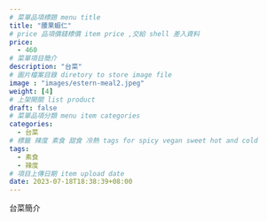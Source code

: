 ```yaml
---
# 菜單品項標題 menu title 
title: "腰果蝦仁"
# price 品項價錢標價 item price ,交給 shell 差入資料
price: 
  - 460 
# 菜單項目簡介 
description: "台菜"
# 圖片檔案目錄 diretory to store image file
image : "images/estern-meal2.jpeg"
weight: [4] 
# 上架開關 list product 
draft: false
# 菜單品項分類 menu item categories 
categories:
  - 台菜
# 標籤 辣度 素食 甜食 冷熱 tags for spicy vegan sweet hot and cold 
tags:
  - 素食
  - 辣度
# 項目上傳日期 item upload date 
date: 2023-07-18T18:38:39+08:00
---
```


台菜簡介
